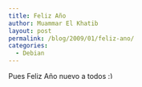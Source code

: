 ```yaml
---
title: Feliz Año
author: Muammar El Khatib
layout: post
permalink: /blog/2009/01/feliz-ano/
categories:
  - Debian
---
```

Pues Feliz Año nuevo a todos <img src="http://muammar.me/blog/wp-includes/images/smilies/simple-smile.png" alt=":)" class="wp-smiley" style="height: 1em; max-height: 1em;" />